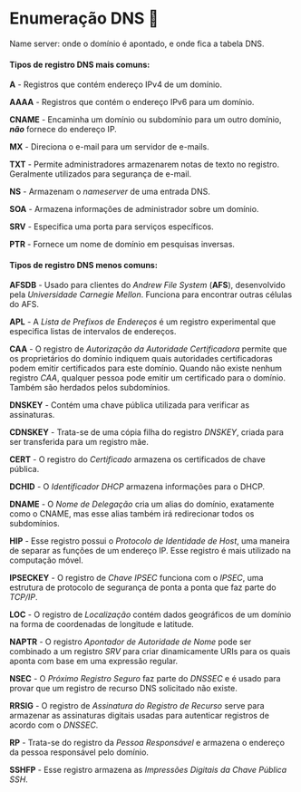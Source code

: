 # Enumeração DNS 🧮

Name server: onde o domínio é apontado, e onde fica a tabela DNS.

#### Tipos de registro DNS mais comuns:

  **A** - Registros que contém endereço IPv4 de um domínio.
  
  **AAAA** - Registros que contém o endereço IPv6 para um domínio.

  **CNAME** - Encaminha um domínio ou subdomínio para um outro domínio, ***não*** fornece do endereço IP.

  **MX** - Direciona o e-mail para um servidor de e-mails.

  **TXT** - Permite administradores armazenarem notas de texto no registro. Geralmente utilizados para segurança de e-mail.

  **NS** - Armazenam o *nameserver* de uma entrada DNS.

  **SOA** - Armazena informações de administrador sobre um domínio.

  **SRV** - Especifica uma porta para serviços específicos.

  **PTR** - Fornece um nome de domínio em pesquisas inversas.

#### Tipos de registro DNS menos comuns:

  **AFSDB** - Usado para clientes do *Andrew File System* (**AFS**), desenvolvido pela *Universidade Carnegie Mellon*. Funciona para encontrar outras células do AFS.

  **APL** - A *Lista de Prefixos de Endereços* é um registro experimental que especifica listas de intervalos de endereços.

  **CAA** - O registro de *Autorização da Autoridade Certificadora* permite que os proprietários do domínio indiquem quais autoridades certificadoras podem emitir certificados para este domínio. Quando não existe nenhum registro *CAA*, qualquer pessoa pode emitir um certificado para o domínio. Também são herdados pelos subdomínios.

  **DNSKEY** - Contém uma chave pública utilizada para verificar as assinaturas.

  **CDNSKEY** - Trata-se de uma cópia filha do registro *DNSKEY*, criada para ser transferida para um registro mãe.

  **CERT** - O registro do *Certificado* armazena os certificados de chave pública.

  **DCHID** - O *Identificador DHCP* armazena informações para o DHCP.

  **DNAME** - O *Nome de Delegação* cria um alias do domínio, exatamente como o CNAME, mas esse alias também irá redirecionar todos os subdomínios.

  **HIP** - Esse registro possui o *Protocolo de Identidade de Host*, uma maneira de separar as funções de um endereço IP. Esse registro é mais utilizado na computação móvel.

  **IPSECKEY** - O registro de *Chave IPSEC* funciona com o *IPSEC*, uma estrutura de protocolo de segurança de ponta a ponta que faz parte do *TCP/IP*.

  **LOC** - O registro de *Localização* contém dados geográficos de um domínio na forma de coordenadas de longitude e latitude.

  **NAPTR** - O registro *Apontador de Autoridade de Nome* pode ser combinado a um registro *SRV* para criar dinamicamente URIs para os quais aponta com base em uma expressão regular.

  **NSEC** - O *Próximo Registro Seguro* faz parte do *DNSSEC* e é usado para provar que um registro de recurso DNS solicitado não existe.

  **RRSIG** - O registro de *Assinatura do Registro de Recurso* serve para armazenar as assinaturas digitais usadas para autenticar registros de acordo com o *DNSSEC*.

  **RP** - Trata-se do registro da *Pessoa Responsável* e armazena o endereço da pessoa responsável pelo domínio.

  **SSHFP** - Esse registro armazena as *Impressões Digitais da Chave Pública SSH*.
